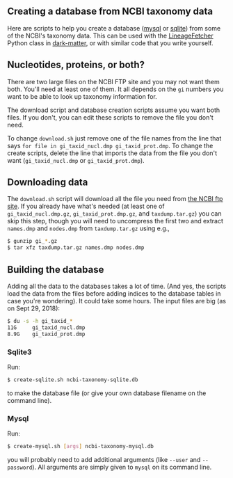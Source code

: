 ## Creating a database from NCBI taxonomy data

Here are scripts to help you create a database
([mysql](https://dev.mysql.com/) or
[sqlite](https://www.sqlite.org/index.html)) from some of the NCBI's
taxonomy data.  This can be used with the
[LineageFetcher](https://github.com/acorg/dark-matter/blob/master/dark/taxonomy.py)
Python class in [dark-matter](https://github.com/acorg/dark-matter/), or
with similar code that you write yourself.

## Nucleotides, proteins, or both?

There are two large files on the NCBI FTP site and you may not want them
both. You'll need at least one of them. It all depends on the `gi` numbers
you want to be able to look up taxonomy information for.

The download script and database creation scripts assume you want both
files.  If you don't, you can edit these scripts to remove the file you
don't need.

To change `download.sh` just remove one of the file names from the line
that says `for file in gi_taxid_nucl.dmp gi_taxid_prot.dmp`. To change the
create scripts, delete the line that imports the data from the file you
don't want (`gi_taxid_nucl.dmp` or `gi_taxid_prot.dmp`).

## Downloading data

The `download.sh` script will download all the file you need from
[the NCBI ftp site](ftp://ftp.ncbi.nih.gov/pub/taxonomy).  If you already
have what's needed (at least one of `gi_taxid_nucl.dmp.gz`,
`gi_taxid_prot.dmp.gz`, and `taxdump.tar.gz`) you can skip this step,
though you will need to uncompress the first two and extract `names.dmp`
and `nodes.dmp` from `taxdump.tar.gz` using e.g.,

```sh
$ gunzip gi_*.gz
$ tar xfz taxdump.tar.gz names.dmp nodes.dmp
```

## Building the database

Adding all the data to the databases takes a lot of time. (And yes, the
scripts load the data from the files before adding indices to the database
tables in case you're wondering). It could take some hours. The input files
are big (as on Sept 29, 2018):

```sh
$ du -s -h gi_taxid_*
11G     gi_taxid_nucl.dmp
8.9G    gi_taxid_prot.dmp
```

### Sqlite3

Run:

```sh
$ create-sqlite.sh ncbi-taxonomy-sqlite.db
```

to make the database file (or give your own database filename on the
command line).

### Mysql

Run:

```sh
$ create-mysql.sh [args] ncbi-taxonomy-mysql.db
```

you will probably need to add additional arguments (like `--user` and
`--password`). All arguments are simply given to `mysql` on its command
line.
